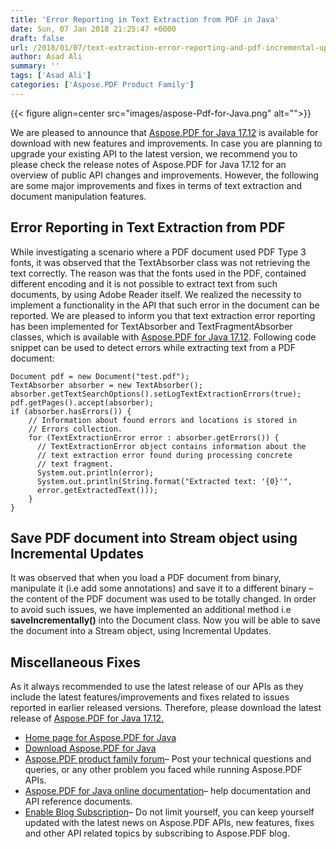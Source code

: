 ```yaml
---
title: 'Error Reporting in Text Extraction from PDF in Java'
date: Sun, 07 Jan 2018 21:25:47 +0000
draft: false
url: /2018/01/07/text-extraction-error-reporting-and-pdf-incremental-updates-features/
author: Asad Ali
summary: ''
tags: ['Asad Ali']
categories: ['Aspose.PDF Product Family']
---
```




{{< figure align=center src="images/aspose-Pdf-for-Java.png" alt="">}}


We are pleased to announce that [Aspose.PDF for Java 17.12][1] is available for download with new features and improvements. In case you are planning to upgrade your existing API to the latest version, we recommend you to please check the release notes of Aspose.PDF for Java 17.12 for an overview of public API changes and improvements. However, the following are some major improvements and fixes in terms of text extraction and document manipulation features.

## Error Reporting in Text Extraction from PDF

While investigating a scenario where a PDF document used PDF Type 3 fonts, it was observed that the TextAbsorber class was not retrieving the text correctly. The reason was that the fonts used in the PDF, contained different encoding and it is not possible to extract text from such documents, by using Adobe Reader itself. We realized the necessity to implement a functionality in the API that such error in the document can be reported. We are pleased to inform you that text extraction error reporting has been implemented for TextAbsorber and TextFragmentAbsorber classes, which is available with [Aspose.PDF for Java 17.12][2]. Following code snippet can be used to detect errors while extracting text from a PDF document:

```
Document pdf = new Document("test.pdf");
TextAbsorber absorber = new TextAbsorber();
absorber.getTextSearchOptions().setLogTextExtractionErrors(true);
pdf.getPages().accept(absorber);
if (absorber.hasErrors()) {
    // Information about found errors and locations is stored in 
    // Errors collection.
    for (TextExtractionError error : absorber.getErrors()) {
      // TextExtractionError object contains information about the
      // text extraction error found during processing concrete 
      // text fragment.
      System.out.println(error);
      System.out.println(String.format("Extracted text: '{0}'",
      error.getExtractedText()));
    }
}
```

## Save PDF document into Stream object using Incremental Updates

It was observed that when you load a PDF document from binary, manipulate it (i.e add some annotations) and save it to a different binary – the content of the PDF document was used to be totally changed. In order to avoid such issues, we have implemented an additional method i.e **saveIncrementally()** into the Document class. Now you will be able to save the document into a Stream object, using Incremental Updates.

## Miscellaneous Fixes

As it always recommended to use the latest release of our APIs as they include the latest features/improvements and fixes related to issues reported in earlier released versions. Therefore, please download the latest release of [Aspose.PDF for Java 17.12.][3]

*   [Home page for Aspose.PDF for Java][4]
*   [Download Aspose.PDF for Java][5]
*   [Aspose.PDF product family forum][6]– Post your technical questions and queries, or any other problem you faced while running Aspose.PDF APIs.
*   [Aspose.PDF for Java online documentation][7]– help documentation and API reference documents.
*   [Enable Blog Subscription][8]– Do not limit yourself, you can keep yourself updated with the latest news on Aspose.PDF APIs, new features, fixes and other API related topics by subscribing to Aspose.PDF blog.




[1]: http://maven.aspose.com/repository/simple/ext-release-local/com/aspose/aspose-pdf/17.12/
[2]: http://maven.aspose.com/repository/simple/ext-release-local/com/aspose/aspose-pdf/17.12/
[3]: http://maven.aspose.com/artifactory/simple/ext-release-local/com/aspose/aspose-pdf/17.12/
[4]: https://products.aspose.com/pdf/java
[5]: http://maven.aspose.com/artifactory/simple/ext-release-local/com/aspose/aspose-pdf/17.12/
[6]: https://forum.aspose.com/c/pdf
[7]: https://docs.aspose.com/display/pdfjava/Home
[8]: https://blog.aspose.com/category/aspose-products/aspose-pdf-product-family/





